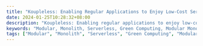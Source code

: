 ```yaml
---
title: "Koupleless: Enabling Regular Applications to Enjoy Low-Cost Serverless Experience, Helping Businesses Reduce Costs and Increase Efficiency"
date: 2024-01-25T10:28:32+08:00
description: "Koupleless: Enabling regular applications to enjoy low-cost Serverless and green computing experiences, helping businesses to reduce costs and increase efficiency! Keywords: Modular, Monolith, Serverless, Green Computing, Modular, Modular Monolith, Service Weaver"
keywords: "Modular, Monolith, Serverless, Green Computing, Modular Monolith, Service Weaver"
tags: ["Modular", "Monolith", "Serverless", "Green Computing", "Modular Monolith", "Service Weaver"]
---
```


<script>
    if (window.location.pathname == "/")
        window.location="/home/";
</script>
